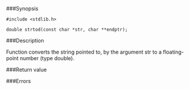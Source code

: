 ###Synopsis

`#include <stdlib.h>`

`double strtod(const char *str, char **endptr);`

###Description

Function converts the string pointed to, by the argument str to a floating-point number (type double).

###Return value

###Errors
